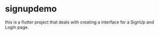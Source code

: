 # signupdemo

this is a flutter project
that deals with creating a interface for a SignUp and LogIn page.

